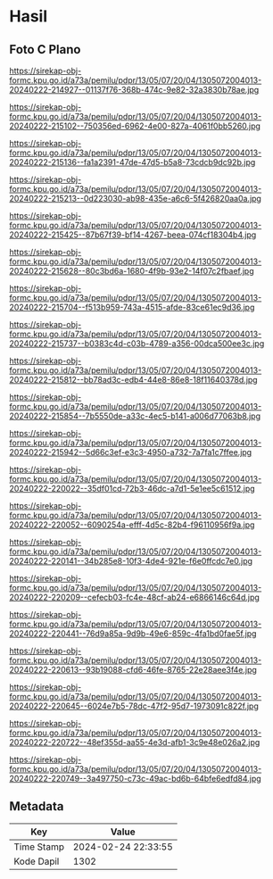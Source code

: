 # Hasil

## Foto C Plano

https://sirekap-obj-formc.kpu.go.id/a73a/pemilu/pdpr/13/05/07/20/04/1305072004013-20240222-214927--01137f76-368b-474c-9e82-32a3830b78ae.jpg

https://sirekap-obj-formc.kpu.go.id/a73a/pemilu/pdpr/13/05/07/20/04/1305072004013-20240222-215102--750356ed-6962-4e00-827a-4061f0bb5260.jpg

https://sirekap-obj-formc.kpu.go.id/a73a/pemilu/pdpr/13/05/07/20/04/1305072004013-20240222-215136--fa1a2391-47de-47d5-b5a8-73cdcb9dc92b.jpg

https://sirekap-obj-formc.kpu.go.id/a73a/pemilu/pdpr/13/05/07/20/04/1305072004013-20240222-215213--0d223030-ab98-435e-a6c6-5f426820aa0a.jpg

https://sirekap-obj-formc.kpu.go.id/a73a/pemilu/pdpr/13/05/07/20/04/1305072004013-20240222-215425--87b67f39-bf14-4267-beea-074cf18304b4.jpg

https://sirekap-obj-formc.kpu.go.id/a73a/pemilu/pdpr/13/05/07/20/04/1305072004013-20240222-215628--80c3bd6a-1680-4f9b-93e2-14f07c2fbaef.jpg

https://sirekap-obj-formc.kpu.go.id/a73a/pemilu/pdpr/13/05/07/20/04/1305072004013-20240222-215704--f513b959-743a-4515-afde-83ce61ec9d36.jpg

https://sirekap-obj-formc.kpu.go.id/a73a/pemilu/pdpr/13/05/07/20/04/1305072004013-20240222-215737--b0383c4d-c03b-4789-a356-00dca500ee3c.jpg

https://sirekap-obj-formc.kpu.go.id/a73a/pemilu/pdpr/13/05/07/20/04/1305072004013-20240222-215812--bb78ad3c-edb4-44e8-86e8-18f11640378d.jpg

https://sirekap-obj-formc.kpu.go.id/a73a/pemilu/pdpr/13/05/07/20/04/1305072004013-20240222-215854--7b5550de-a33c-4ec5-b141-a006d77063b8.jpg

https://sirekap-obj-formc.kpu.go.id/a73a/pemilu/pdpr/13/05/07/20/04/1305072004013-20240222-215942--5d66c3ef-e3c3-4950-a732-7a7fa1c7ffee.jpg

https://sirekap-obj-formc.kpu.go.id/a73a/pemilu/pdpr/13/05/07/20/04/1305072004013-20240222-220022--35df01cd-72b3-46dc-a7d1-5e1ee5c61512.jpg

https://sirekap-obj-formc.kpu.go.id/a73a/pemilu/pdpr/13/05/07/20/04/1305072004013-20240222-220052--6090254a-efff-4d5c-82b4-f96110956f9a.jpg

https://sirekap-obj-formc.kpu.go.id/a73a/pemilu/pdpr/13/05/07/20/04/1305072004013-20240222-220141--34b285e8-10f3-4de4-921e-f6e0ffcdc7e0.jpg

https://sirekap-obj-formc.kpu.go.id/a73a/pemilu/pdpr/13/05/07/20/04/1305072004013-20240222-220209--cefecb03-fc4e-48cf-ab24-e6866146c64d.jpg

https://sirekap-obj-formc.kpu.go.id/a73a/pemilu/pdpr/13/05/07/20/04/1305072004013-20240222-220441--76d9a85a-9d9b-49e6-859c-4fa1bd0fae5f.jpg

https://sirekap-obj-formc.kpu.go.id/a73a/pemilu/pdpr/13/05/07/20/04/1305072004013-20240222-220613--93b19088-cfd6-46fe-8765-22e28aee3f4e.jpg

https://sirekap-obj-formc.kpu.go.id/a73a/pemilu/pdpr/13/05/07/20/04/1305072004013-20240222-220645--6024e7b5-78dc-47f2-95d7-1973091c822f.jpg

https://sirekap-obj-formc.kpu.go.id/a73a/pemilu/pdpr/13/05/07/20/04/1305072004013-20240222-220722--48ef355d-aa55-4e3d-afb1-3c9e48e026a2.jpg

https://sirekap-obj-formc.kpu.go.id/a73a/pemilu/pdpr/13/05/07/20/04/1305072004013-20240222-220749--3a497750-c73c-49ac-bd6b-64bfe6edfd84.jpg


## Metadata

| Key        | Value               |
| ---------- | ------------------- |
| Time Stamp | 2024-02-24 22:33:55 |
| Kode Dapil | 1302                |



